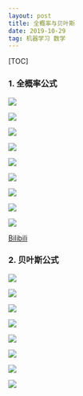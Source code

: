 ```yaml
---
layout: post
title: 全概率与贝叶斯
date: 2019-10-29
tag: 机器学习 数学
---
```


[TOC]

### 1. 全概率公式

![](image/全概率与贝叶斯/acbcfa39gy1g16s0owky1j20k80dgadv.jpg)



![](image/全概率与贝叶斯/acbcfa39gy1g16s1lxpbzj20jc0dzq6o.jpg)





![](image/全概率与贝叶斯/acbcfa39gy1g16s2tv8s7j20ik0gite8.jpg)

![](image/全概率与贝叶斯/acbcfa39gy1g16s5zj2npj20jy0f7wj4.jpg)

![](image/全概率与贝叶斯/acbcfa39gy1g16w045o1rj20l80dh0we.jpg)

![](image/全概率与贝叶斯/acbcfa39ly1g16scd7n4aj20q40f9q8w.jpg)

![](image/全概率与贝叶斯/acbcfa39ly1g16sd0t1lxj20ik05x3zp.jpg)

![](https://ws1.sinaimg.cn/large/acbcfa39gy1g16sgiszi1j20no0f8q9g.jpg)

![](image/全概率与贝叶斯/acbcfa39gy1g16vy2uz7oj20ne0eh79a.jpg)

[Bilibili](https://www.bilibili.com/video/av31412668/)

### 2. 贝叶斯公式

![](image/全概率与贝叶斯/acbcfa39gy1g16w3yxxdwj20hj0f0goh.jpg)

![](image/全概率与贝叶斯/acbcfa39gy1g16w9l1e2cj20nl0dcjun.jpg)

![](image/全概率与贝叶斯/acbcfa39gy1g16wmk8b8xj20p60fkwlc.jpg)

![](image/全概率与贝叶斯/acbcfa39gy1g16wuur5c1j20p20f2dne.jpg)

![](image/全概率与贝叶斯/acbcfa39gy1g16wv6t0f4j20m10betdu.jpg)

![](image/全概率与贝叶斯/acbcfa39gy1g16wx0w76pj20hd0ban0a.jpg)

![](image/全概率与贝叶斯/acbcfa39gy1g16x5j4x4vj20pn0fc7d3.jpg)

![](https://ws1.sinaimg.cn/large/acbcfa39gy1g16x6pyp2gj20ll0fin0j.jpgg)
